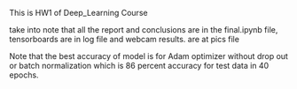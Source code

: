 This is HW1 of Deep_Learning Course

take into note that all the report and conclusions are in the final.ipynb file, tensorboards are in log file and webcam results. are at pics file


Note that the best accuracy of model is for Adam optimizer without drop out or batch normalization which is 86 percent accuracy for test data in 40 epochs.